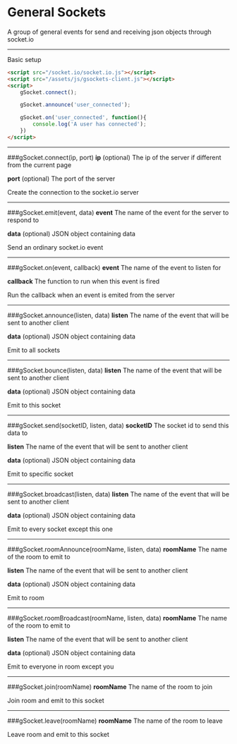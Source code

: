 # General Sockets

A group of general events for send and receiving json objects through socket.io

---

Basic setup

```html
<script src="/socket.io/socket.io.js"></script>
<script src="/assets/js/gsockets-client.js"></script>
<script>
	gSocket.connect();

	gSocket.announce('user_connected');

	gSocket.on('user_connected', function(){
		console.log('A user has connected');
	})
</script>
```

---

###gSocket.connect(ip, port)
**ip** (optional) The ip of the server if different from the current page

**port** (optional) The port of the server

Create the connection to the socket.io server

---

###gSocket.emit(event, data)
**event** The name of the event for the server to respond to

**data** (optional) JSON object containing data

Send an ordinary socket.io event

---

###gSocket.on(event, callback)
**event** The name of the event to listen for

**callback** The function to run when this event is fired

Run the callback when an event is emited from the server

---

###gSocket.announce(listen, data)
**listen** The name of the event that will be sent to another client

**data** (optional) JSON object containing data

Emit to all sockets

---

###gSocket.bounce(listen, data)
**listen** The name of the event that will be sent to another client

**data** (optional) JSON object containing data

Emit to this socket

---

###gSocket.send(socketID, listen, data)
**socketID** The socket id to send this data to

**listen** The name of the event that will be sent to another client

**data** (optional) JSON object containing data

Emit to specific socket

---

###gSocket.broadcast(listen, data)
**listen** The name of the event that will be sent to another client

**data** (optional) JSON object containing data

Emit to every socket except this one

---

###gSocket.roomAnnounce(roomName, listen, data)
**roomName** The name of the room to emit to

**listen** The name of the event that will be sent to another client

**data** (optional) JSON object containing data

Emit to room

---

###gSocket.roomBroadcast(roomName, listen, data)
**roomName** The name of the room to emit to

**listen** The name of the event that will be sent to another client

**data** (optional) JSON object containing data

Emit to everyone in room except you

---

###gSocket.join(roomName)
**roomName** The name of the room to join

Join room and emit to this socket

---

###gSocket.leave(roomName)
**roomName** The name of the room to leave

Leave room and emit to this socket